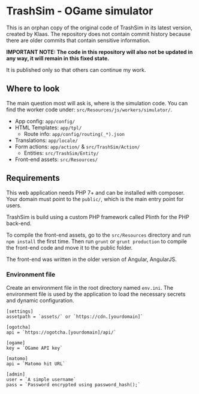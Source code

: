 # TrashSim - OGame simulator

This is an orphan copy of the original code of TrashSim in its latest version, created by Klaas.
The repository does not contain commit history because there are older commits that contain sensitive information.

__IMPORTANT NOTE: The code in this repository will also not be updated in any way, it will remain in this fixed state.__

It is published only so that others can continue my work. 

## Where to look
The main question most will ask is, where is the simulation code.
You can find the worker code under: `src/Resources/js/workers/simulator/`.

* App config: `app/config/`
* HTML Templates: `app/tpl/`
  * Route info: `app/config/routing(_*).json`
* Translations: `app/locale/`
* Form actions: `app/action/` & `src/TrashSim/Action/`
  * Entities: `src/TrashSim/Entity/`
* Front-end assets: `src/Resources/`

## Requirements
This web application needs PHP 7+ and can be installed with composer.
Your domain must point to the `public/`, which is the main entry point for users.

TrashSim is build using a custom PHP framework called Plinth for the PHP back-end.

To compile the front-end assets, go to the `src/Resources` directory and run `npm install` the first time.
Then run `grunt` or `grunt production` to compile the front-end code and move it to the public folder.

The front-end was written in the older version of Angular, AngularJS.

### Environment file
Create an environment file in the root directory named `env.ini`.
The environment file is used by the application to load the necessary secrets and dynamic configuration.

```
[settings]  
assetpath = `assets/` or `https://cdn.[yourdomain]` 

[ogotcha]  
api = `https://ogotcha.[yourdomain]/api/`

[ogame]  
key = `OGame API key`

[matomo]  
api = `Matomo hit URL`

[admin]  
user = `A simple username`  
pass = `Password encrypted using password_hash();`
```